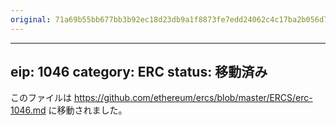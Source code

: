 ```yaml
---
original: 71a69b55bb677bb3b92ec18d23db9a1f8873fe7edd24062c4c17ba2b056d768e
---
```


---
eip: 1046
category: ERC
status: 移動済み
---

このファイルは https://github.com/ethereum/ercs/blob/master/ERCS/erc-1046.md に移動されました。